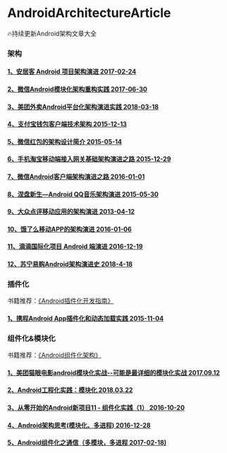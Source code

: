# AndroidArchitectureArticle
🔥持续更新Android架构文章大全

### 架构

#### [1、安居客 Android 项目架构演进  2017-02-24](http://baronzhang.com/blog/Framework/%E5%AE%89%E5%B1%85%E5%AE%A2Android%E9%A1%B9%E7%9B%AE%E6%9E%B6%E6%9E%84%E6%BC%94%E8%BF%9B/)

#### [2、微信Android模块化架构重构实践  2017-06-30](https://mp.weixin.qq.com/s?__biz=MzAwNDY1ODY2OQ==&mid=2649286672&idx=1&sn=4d9db00c496fcafd1d3e01d69af083f9&chksm=8334cc92b4434584e8bdb117274f41145fb49ba467ec0cd9ba5e3551a8abf92f1996bd6b147a&scene=0&key=2872d7939faa95a46b4dd8eec2b4222e304480e7c491f9e123cd47ab0e25f6a5bee9e7534bb2a7cc7f0a5cb56aa44df67d1b017718d6a24f823c92ea11450ffd19841ef3acc8ea7a9a1c288e8b640dd5&ascene=0&uin=Njc1NTY3MTIx&devicetype=iMac14%2C1+OSX+OSX+10.12.5+build(16F73)&version=12020810&nettype=WIFI&fontScale=100&pass_ticket=SJfCUWgSdjnsHwG3fpqXOHID4uDA1JGuzRRRiKQ2IJAdan6yEymN4QueZqAru9EL)

#### [3、美团外卖Android平台化架构演进实践 2018-03-18](https://blog.csdn.net/meituantech/article/details/80062451)

#### [4、支付宝钱包客户端技术架构 2015-12-13](https://yq.aliyun.com/articles/128)

#### [5、微信红包的架构设计简介 2015-05-14](https://www.zybuluo.com/yulin718/note/93148)

#### [6、手机淘宝移动端接入网关基础架构演进之路 2015-12-29](http://www.infoq.com/cn/articles/taobao-mobile-terminal-access-gateway-infrastructure)

#### [7、微信Android客户端架构演进之路 2016-01-01](http://www.infoq.com/cn/articles/wechat-android-app-architecture)

#### [8、涅盘新生—Android QQ音乐架构演进 2015-05-30](http://www.infoq.com/cn/presentations/evolution-of-android-qq-music-architecture)

#### [9、大众点评移动应用的架构演进 2013-04-12](http://www.infoq.com/cn/presentations/public-comment-mobile-application-architecture-evolution)

#### [10、饿了么移动APP的架构演进 2016-01-06](https://mp.weixin.qq.com/s?__biz=MzAxNDUwMzU3Mw==&mid=401044540&idx=1&sn=24b7d8fb655ae6dd5d989d0cb3c08e90&scene=2&srcid=0106EtxRjD2jHxzomxVPTwY3&from=timeline&isappinstalled=0&uin=NzgwODIwNDgw&key=&devicetype=webwx&version=70000001&lang=zh_CN&pass_ticket=46hW44w3Hxd7VY9rutz7mgLu1JGe2T1AAKNQpxNoYOSGi8NpmNYr%2BAZj%2BiXtRX2F)

#### [11、滴滴国际化项目 Android 端演进 2016-12-19](http://www.trinea.cn/android/didi-internationalization-android-evolution/)

#### [12、苏宁易购Android架构演进史 2018-4-18](http://www.apkbus.com/blog-873057-77534.html)

### 插件化
书籍推荐：[《Android插件化开发指南》](https://item.jd.com/31188356430.html)

#### [1、携程Android App插件化和动态加载实践 2015-11-04](https://mp.weixin.qq.com/s?__biz=MzAwMTcwNTE0NA==&mid=400217391&idx=1&sn=86181541ce0164156dfab135ed99bb5c&scene=0&key=b410d3164f5f798e61a5d4afb759fa38371c8b119384c6163a30c28163b4d4d5f59399f2400800ec842f1d0e0ffb84af&ascene=0&uin=MjExMjQ&pass_ticket=Nt5Jaa28jjFxcQO9o%2BvQiXX%2B0iXG5DlZlHNW97Fk1Ew%3D)

### 组件化&模块化
书籍推荐：[《Android组件化架构》](http://item.jd.com/27131965413.html)

#### [1、美团猫眼电影android模块化实战--可能是最详细的模块化实战 2017.09.12](https://www.jianshu.com/p/d372cc6802e5)

#### [2、Android工程化实践：模块化 2018.03.22](https://juejin.im/post/5ab37cd3f265da238d50a0e6)

#### [3、从零开始的Android新项目11 - 组件化实践（1） 2016-10-20](http://blog.zhaiyifan.cn/2016/10/20/android-new-project-from-0-p11/)

#### [4、Android架构思考(模块化、多进程) 2016-12-28](http://blog.spinytech.com/2016/12/28/android_modularization/)

#### [5、Android组件化之通信（多模块，多进程 2017-02-18)]( https://www.jianshu.com/p/1fc5f8a2d703)
